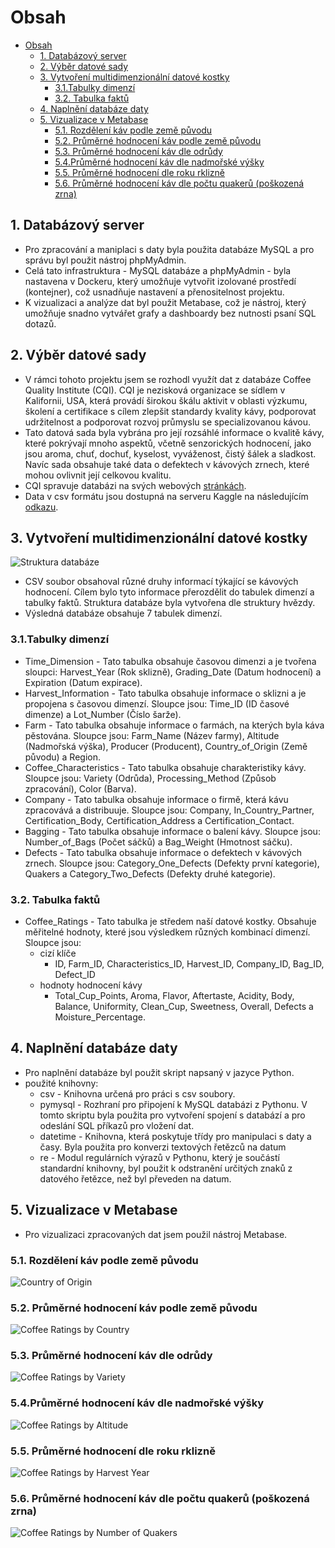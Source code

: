 # Obsah


- [Obsah](#obsah)
  - [1. Databázový server](#1-databázový-server)
  - [2. Výběr datové sady](#2-výběr-datové-sady)
  - [3. Vytvoření multidimenzionální datové kostky](#3-vytvoření-multidimenzionální-datové-kostky)
    - [3.1.Tabulky dimenzí](#31tabulky-dimenzí)
    - [3.2. Tabulka faktů](#32-tabulka-faktů)
  - [4. Naplnění databáze daty](#4-naplnění-databáze-daty)
  - [5. Vizualizace v Metabase](#5-vizualizace-v-metabase)
    - [5.1. Rozdělení káv podle země původu](#51-rozdělení-káv-podle-země-původu)
    - [5.2. Průměrné hodnocení káv podle země původu](#52-průměrné-hodnocení-káv-podle-země-původu)
    - [5.3. Průměrné hodnocení káv dle odrůdy](#53-průměrné-hodnocení-káv-dle-odrůdy)
    - [5.4.Průměrné hodnocení káv dle nadmořské výšky](#54průměrné-hodnocení-káv-dle-nadmořské-výšky)
    - [5.5. Průměrné hodnocení dle roku rklizně](#55-průměrné-hodnocení-dle-roku-rklizně)
    - [5.6. Průměrné hodnocení káv dle počtu quakerů (poškozená zrna)](#56-průměrné-hodnocení-káv-dle-počtu-quakerů-poškozená-zrna)

## 1. Databázový server
- Pro zpracování a maniplaci s daty byla použita databáze MySQL a pro správu byl použit nástroj phpMyAdmin.
- Celá tato infrastruktura - MySQL databáze a phpMyAdmin - byla nastavena v Dockeru, který umožňuje vytvořit izolované prostředí (kontejner), což usnadňuje nastavení a přenositelnost projektu.
- K vizualizaci a analýze dat byl použit Metabase, což je nástroj, který umožňuje snadno vytvářet grafy a dashboardy bez nutnosti psaní SQL dotazů.

## 2. Výběr datové sady
- V rámci tohoto projektu jsem se rozhodl využít dat z databáze Coffee Quality Institute (CQI). CQI je nezisková organizace se sídlem v Kalifornii, USA, která provádí širokou škálu aktivit v oblasti výzkumu, školení a certifikace s cílem zlepšit standardy kvality kávy, podporovat udržitelnost a podporovat rozvoj průmyslu se specializovanou kávou.
- Tato datová sada byla vybrána pro její rozsáhlé informace o kvalitě kávy, které pokrývají mnoho aspektů, včetně senzorických hodnocení, jako jsou aroma, chuť, dochuť, kyselost, vyváženost, čistý šálek a sladkost. Navíc sada obsahuje také data o defektech v kávových zrnech, které mohou ovlivnit její celkovou kvalitu.
- CQI spravuje databázi na svých webových [stránkách](https://database.coffeeinstitute.org/coffees/arabica).
- Data v csv formátu jsou dostupná na serveru Kaggle na následujícím [odkazu](https://www.kaggle.com/datasets/fatihb/coffee-quality-data-cqi?resource=download).

## 3. Vytvoření multidimenzionální datové kostky
![Struktura databáze](pictures/schema.png)
- CSV soubor obsahoval různé druhy informací týkající se kávových hodnocení. Cílem bylo tyto informace přerozdělit do tabulek dimenzí a tabulky faktů. Struktura databáze byla vytvořena dle struktury hvězdy.
- Výsledná databáze obsahuje 7 tabulek dimenzí.
### 3.1.Tabulky dimenzí
- Time_Dimension - Tato tabulka obsahuje časovou dimenzi a je tvořena sloupci: Harvest_Year (Rok sklizně), Grading_Date (Datum hodnocení) a Expiration (Datum expirace).
- Harvest_Information - Tato tabulka obsahuje informace o sklizni a je propojena s časovou dimenzí. Sloupce jsou: Time_ID (ID časové dimenze) a Lot_Number (Číslo šarže).
- Farm - Tato tabulka obsahuje informace o farmách, na kterých byla káva pěstována. Sloupce jsou: Farm_Name (Název farmy), Altitude (Nadmořská výška), Producer (Producent), Country_of_Origin (Země původu) a Region.
- Coffee_Characteristics - Tato tabulka obsahuje charakteristiky kávy. Sloupce jsou: Variety (Odrůda), Processing_Method (Způsob zpracování), Color (Barva).
- Company - Tato tabulka obsahuje informace o firmě, která kávu zpracovává a distribuuje. Sloupce jsou: Company, In_Country_Partner, Certification_Body, Certification_Address a Certification_Contact.
- Bagging - Tato tabulka obsahuje informace o balení kávy. Sloupce jsou: Number_of_Bags (Počet sáčků) a Bag_Weight (Hmotnost sáčku).
- Defects - Tato tabulka obsahuje informace o defektech v kávových zrnech. Sloupce jsou: Category_One_Defects (Defekty první kategorie), Quakers a Category_Two_Defects (Defekty druhé kategorie).
### 3.2. Tabulka faktů
- Coffee_Ratings - Tato tabulka je středem naší datové kostky. Obsahuje měřitelné hodnoty, které jsou výsledkem různých kombinací dimenzí. Sloupce jsou:
  -  cizí klíče
     -  ID, Farm_ID, Characteristics_ID, Harvest_ID, Company_ID, Bag_ID, Defect_ID
    -  hodnoty hodnocení kávy
       -  Total_Cup_Points, Aroma, Flavor, Aftertaste, Acidity, Body, Balance, Uniformity, Clean_Cup, Sweetness, Overall, Defects a Moisture_Percentage.
## 4. Naplnění databáze daty
- Pro naplnění databáze byl použit skript napsaný v jazyce Python.
- použité knihovny:
  - csv - Knihovna určená pro práci s csv soubory.
  - pymysql - Rozhraní pro připojení k MySQL databázi z Pythonu. V tomto skriptu byla použita pro vytvoření spojení s databází a pro odeslání SQL příkazů pro vložení dat.
  - datetime - Knihovna, která poskytuje třídy pro manipulaci s daty a časy. Byla použita pro konverzi textových řetězců na datum
  - re - Modul regulárních výrazů v Pythonu, který je součástí standardní knihovny, byl použit k odstranění určitých znaků z datového řetězce, než byl převeden na datum.

## 5. Vizualizace v Metabase
- Pro vizualizaci zpracovaných dat jsem použil nástroj Metabase.
### 5.1. Rozdělení káv podle země původu
![Country of Origin](pictures/Country%20of%20Origin.png)
### 5.2. Průměrné hodnocení káv podle země původu
![Coffee Ratings by Country](pictures/Coffee%20Rating%20by%20Country.png)
### 5.3. Průměrné hodnocení káv dle odrůdy
![Coffee Ratings by Variety](pictures/Coffe%20Rating%20by%20Variety.png)
### 5.4.Průměrné hodnocení káv dle nadmořské výšky
![Coffee Ratings by Altitude](pictures/Coffee%20Rating%20by%20Altitude.png)
### 5.5. Průměrné hodnocení dle roku rklizně
![Coffee Ratings by Harvest Year](pictures/Coffee%20Rating%20by%20Harvest%20Year.png)
### 5.6. Průměrné hodnocení káv dle počtu quakerů (poškozená zrna)
![Coffee Ratings by Number of Quakers](pictures/Coffee%20Ratings%20by%20Number%20of%20Quakers.png)